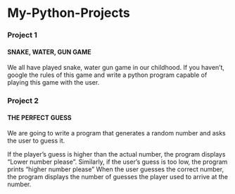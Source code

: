 # My-Python-Projects

### Project 1

#### SNAKE, WATER, GUN GAME
We all have played snake, water gun game in our childhood. If you haven’t, google the
rules of this game and write a python program capable of playing this game with the
user.


### Project 2

#### THE PERFECT GUESS


We are going to write a program that generates a random number and asks the user to
guess it.

If the player’s guess is higher than the actual number, the program displays “Lower
number please”. Similarly, if the user’s guess is too low, the program prints “higher
number please” When the user guesses the correct number, the program displays the
number of guesses the player used to arrive at the number.
